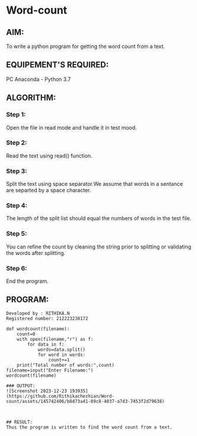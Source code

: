 # Word-count
## AIM:
To write a python program for getting the word count from a text.
## EQUIPEMENT'S REQUIRED: 
PC
Anaconda - Python 3.7
## ALGORITHM: 
### Step 1:

Open the file in read mode and handle it in test mood.

### Step 2: 

 Read the text using read() function.
 
### Step 3: 

Split the text using space separator.We assume that words in a sentance are separted by a space character.

### Step 4:  

The length of the split list should equal the numbers of words in the test file.

### Step 5: 

You can refine the count by cleaning the string prior to splitting or validating the words after splitting.

### Step 6: 

End the program.


## PROGRAM:
```
Developed by : RITHIKA.N
Registered number: 212223230172

def wordcount(filename):
    count=0
    with open(filename,"r") as f:
        for data in f:
            words=data.split()
            for word in words:
                count+=1
    print("Total number of words:",count)
filename=input("Enter Filename:")
wordcount(filename)

### OUTPUT:
![Screenshot 2023-12-23 193935](https://github.com/Rithikachezhian/Word-count/assets/145742406/b8d73a41-89c8-4037-a7d3-7453f2d79638)



## RESULT:
Thus the program is written to find the word count from a text.
